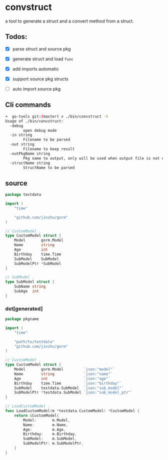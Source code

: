 # convstruct
a tool to generate a struct and a convert method from a struct.

## Todos:
* [x] parse struct and source pkg
* [x] generate struct and load `func`
* [x] add imports automatic
* [x] support source pkg structs
* [ ] auto import source pkg


## Cli commands

```sh
➜  go-tools git:(master) ✗ ./bin/convstruct -h
Usage of ./bin/convstruct:
  -debug
        open debug mode
  -in string
        Filename to be parsed
  -out string
        Filename to keep result
  -outPkgName string
        Pkg name to output, only will be used when output file is not exist
  -structName string
        StructName to be parsed
```

## source
```go
package testdata

import (
	"time"

	"github.com/jinzhu/gorm"
)

// CustomModel .
type CustomModel struct {
	Model       gorm.Model
	Name        string
	Age         int
	Birthday    time.Time
	SubModel    SubModel
	SubModelPtr *SubModel
}

// SubModel .
type SubModel struct {
	SubName string
	SubAge  int
}
```

### dst[generated]

```go
package pkgname

import (
	"time"

	"path/to/testdata"
	"github.com/jinzhu/gorm"
)

// CustomModel .
type CustomModel struct {
	Model       gorm.Model         `json:"model"`
	Name        string             `json:"name"`
	Age         int                `json:"age"`
	Birthday    time.Time          `json:"birthday"`
	SubModel    testdata.SubModel  `json:"sub_model"`
	SubModelPtr *testdata.SubModel `json:"sub_model_ptr"`
}

// LoadCustomModel .
func LoadCustomModel(m *testdata.CustomModel) *CustomModel {
	return &CustomModel{
		Model:       m.Model,
		Name:        m.Name,
		Age:         m.Age,
		Birthday:    m.Birthday,
		SubModel:    m.SubModel,
		SubModelPtr: m.SubModelPtr,
	}
}
```